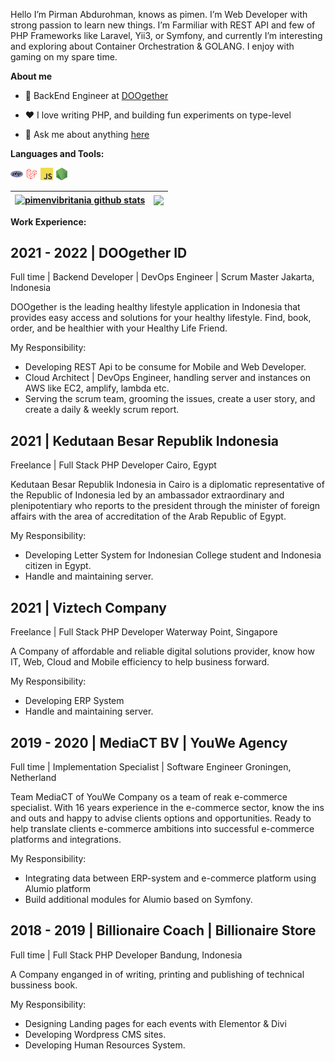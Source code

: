 
Hello I’m Pirman Abdurohman, knows as pimen. I’m Web Developer with strong passion to learn new things. I’m  Farmiliar with REST API and few of PHP Frameworks like Laravel, Yii3, or Symfony, and currently I’m interesting and exploring about Container Orchestration & GOLANG. I enjoy with gaming on my spare time.

**About me**

- 💼 BackEnd Engineer at [DOOgether](https://doogether.id/)

- ❤️ I love writing PHP, and building fun experiments on type-level

- 💬 Ask me about anything [here](https://github.com/pimenvibritania/pimenvibritania/issues)



**Languages and Tools:**  

<code><img height="20" src="https://raw.githubusercontent.com/github/explore/80688e429a7d4ef2fca1e82350fe8e3517d3494d/topics/php/php.png"></code>
<code><img height="20" src="https://raw.githubusercontent.com/github/explore/80688e429a7d4ef2fca1e82350fe8e3517d3494d/topics/laravel/laravel.png"></code>
<code><img height="20" src="https://raw.githubusercontent.com/github/explore/80688e429a7d4ef2fca1e82350fe8e3517d3494d/topics/javascript/javascript.png"></code>
<code><img height="20" src="https://raw.githubusercontent.com/github/explore/80688e429a7d4ef2fca1e82350fe8e3517d3494d/topics/nodejs/nodejs.png"></code>  

| <a href="https://github.com/pimenvibritania"><img align="center" src="https://github-readme-stats.vercel.app/api?username=pimenvibritania&show_icons=true&include_all_commits=true&theme=buefy&hide_border=true" alt="pimenvibritania github stats" /></a> | <a href="https://github.com/pimenvibritania"><img align="center" src="https://github-readme-stats.vercel.app/api/top-langs/?username=pimenvibritania&layout=compact&theme=buefy&hide_border=true" /></a> |
| ------------- | ------------- |

**Work Experience:**  

**2021 - 2022 | DOOgether ID** 
- 
Full time | Backend Developer | DevOps Engineer | Scrum Master
Jakarta, Indonesia
	 
DOOgether is the leading healthy lifestyle application in Indonesia that provides easy access and solutions for your healthy lifestyle. Find, book, order, and be healthier with your Healthy Life Friend.

My Responsibility: 
- Developing REST Api to be consume for Mobile and Web Developer.
- Cloud Architect | DevOps Engineer, handling server and instances on AWS like EC2, amplify, lambda etc.
- Serving the scrum team, grooming the issues, create a user story, and create a daily & weekly scrum report.

**2021 | Kedutaan Besar Republik Indonesia** 
- 
Freelance | Full Stack PHP Developer
Cairo, Egypt
	 
Kedutaan Besar Republik Indonesia in Cairo is a diplomatic representative of the Republic of Indonesia led by an ambassador extraordinary and plenipotentiary who reports to the president through the minister of foreign affairs with the area of accreditation of the Arab Republic of Egypt.

My Responsibility: 
- Developing Letter System for Indonesian College student and Indonesia citizen in Egypt.
- Handle and maintaining server.

**2021 | Viztech Company**
- 
Freelance | Full Stack PHP Developer
Waterway Point, Singapore
	 
A Company of affordable and reliable digital solutions provider, know how IT, Web, Cloud and Mobile efficiency to help business forward.

My Responsibility: 
- Developing ERP System
- Handle and maintaining server.

**2019 - 2020 | MediaCT BV | YouWe Agency**
- 
Full time | Implementation Specialist | Software Engineer
Groningen, Netherland
	 
Team MediaCT of YouWe Company os a team of reak e-commerce specialist. With 16 years experience in the e-commerce sector, know the ins and outs and happy to advise clients options and opportunities. Ready to help translate clients e-commerce ambitions into successful e-commerce platforms and integrations. 

My Responsibility: 
- Integrating data between ERP-system and e-commerce platform using Alumio platform
- Build additional modules for Alumio based on Symfony.

**2018 - 2019 | Billionaire Coach | Billionaire Store**
- 
Full time | Full Stack PHP Developer
Bandung, Indonesia
	 
A Company enganged in of writing, printing and publishing of technical bussiness book.

My Responsibility: 
- Designing Landing pages for each events with Elementor & Divi
- Developing Wordpress CMS sites.
- Developing Human Resources System. 
